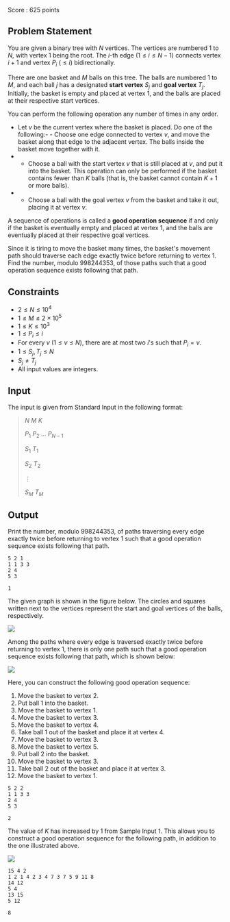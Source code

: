 Score : $625$ points

## Problem Statement

You are given a binary tree with $N$ vertices. The vertices are numbered $1$ to $N$, with vertex $1$ being the root. The $i$-th edge $(1\leq i \leq N-1)$ connects vertex $i+1$ and vertex $P_i\ (\leq i)$ bidirectionally.

There are one basket and $M$ balls on this tree. The balls are numbered $1$ to $M$, and each ball $j$ has a designated **start vertex** $S_j$ and **goal vertex** $T_j$. Initially, the basket is empty and placed at vertex $1$, and the balls are placed at their respective start vertices.

You can perform the following operation any number of times in any order.

- Let $v$ be the current vertex where the basket is placed. Do one of the following:-   - Choose one edge connected to vertex $v$, and move the basket along that edge to the adjacent vertex. The balls inside the basket move together with it.
-   - Choose a ball with the start vertex $v$ that is still placed at $v$, and put it into the basket. This operation can only be performed if the basket contains fewer than $K$ balls (that is, the basket cannot contain $K+1$ or more balls).
-   - Choose a ball with the goal vertex $v$ from the basket and take it out, placing it at vertex $v$.

A sequence of operations is called a **good operation sequence** if and only if the basket is eventually empty and placed at vertex $1$, and the balls are eventually placed at their respective goal vertices.

Since it is tiring to move the basket many times, the basket's movement path should traverse each edge exactly twice before returning to vertex $1$. Find the number, modulo $998244353$, of those paths such that a good operation sequence exists following that path.

## Constraints

- $2\leq N \leq 10^4$
- $1\leq M \leq 2\times 10^5$
- $1\leq K \leq 10^3$
- $1\leq P_i \leq i$
- For every $v\ (1\leq v \leq N)$, there are at most two $i$'s such that $P_i=v$.
- $1\leq S_j, T_j \leq N$
- $S_j \neq T_j$
- All input values are integers.

## Input

The input is given from Standard Input in the following format:

> $N$ $M$ $K$
> 
> $P_1$ $P_2$ $\dots$ $P_{N-1}$
> 
> $S_1$ $T_1$
> 
> $S_2$ $T_2$
> 
> $\vdots$
> 
> $S_M$ $T_M$

## Output

Print the number, modulo $998244353$, of paths traversing every edge exactly twice before returning to vertex $1$ such that a good operation sequence exists following that path.

```input1
5 2 1
1 1 3 3
2 4
5 3
```

```output1
1
```

The given graph is shown in the figure below. The circles and squares written next to the vertices represent the start and goal vertices of the balls, respectively.

![](https://img.atcoder.jp/abc329/afa9812169c0c570270c32e5aa1c814a.jpg)

Among the paths where every edge is traversed exactly twice before returning to vertex $1$, there is only one path such that a good operation sequence exists following that path, which is shown below:

![](https://img.atcoder.jp/abc329/b80e2b20635a90cf935fa4bbc89872fd.jpg)

Here, you can construct the following good operation sequence:

1. Move the basket to vertex $2$.
2. Put ball $1$ into the basket.
3. Move the basket to vertex $1$.
4. Move the basket to vertex $3$.
5. Move the basket to vertex $4$.
6. Take ball $1$ out of the basket and place it at vertex $4$.
7. Move the basket to vertex $3$.
8. Move the basket to vertex $5$.
9. Put ball $2$ into the basket.
10. Move the basket to vertex $3$.
11. Take ball $2$ out of the basket and place it at vertex $3$.
12. Move the basket to vertex $1$.

```input2
5 2 2
1 1 3 3
2 4
5 3
```

```output2
2
```

The value of $K$ has increased by $1$ from Sample Input 1. This allows you to construct a good operation sequence for the following path, in addition to the one illustrated above.

![](https://img.atcoder.jp/abc329/31ce5331d578d5f2d0c0fe86751fd60d.jpg)

```input3
15 4 2
1 2 1 4 2 3 4 7 3 7 5 9 11 8
14 12
5 4
13 15
5 12
```

```output3
8
```